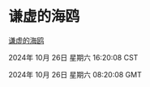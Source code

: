 # 谦虚的海鸥
[谦虚的海鸥](http://219.139.197.74:56308/qxdho/course/base/hotlink/index.php)

2024年 10月 26日 星期六 16:20:08 CST

2024年 10月 26日 星期六 08:20:08 GMT
